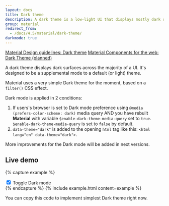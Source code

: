 ```yaml
---
layout: docs
title: Dark theme
description: A dark theme is a low-light UI that displays mostly dark surfaces.
group: material
redirect_from:
  - /docs/4.5/material/dark-theme/
darkmode: true
---
```


<div class="list-group my-2 my-lg-5">
  <a href="https://material.io/design/color/dark-theme.html" rel="external nofollow noopener" target="_blank" class="list-group-item list-group-item-action d-flex font-weight-bold">
    <span class="list-group-item-icon lgi-icon-md"></span>
    Material Design guidelines: Dark theme</a>
  <a href="#" target="_blank" class="list-group-item disabled d-flex font-weight-bold">
    <span class="list-group-item-icon lgi-icon-mdc"></span>
    Material Components for the web: Dark Theme (planned)</a>
</div>

A dark theme displays dark surfaces across the majority of a UI. It's designed to be a supplemental mode to a default (or light) theme.

Material uses a very simple Dark theme for the moment, based on a `filter()` CSS effect.

Dark mode is applied in 2 conditions:

1. If users's browser is set to Dark mode preference using `@media (prefers-color-scheme: dark)` media query AND you have rebuilt **Material** with variable `$enable-dark-theme-media-query` set to `true`. `$enable-dark-theme-media-query` is set to `false` by default.
2. `data-theme="dark"` is added to the opening `html` tag like this: `<html lang="en" data-theme="dark">`.

More improvements for the Dark mode will be added in next versions.

## Live demo

{% capture example %}
<div class="custom-control custom-switch mx-5">
  <input type="checkbox" class="custom-control-input" id="darkSwitch" checked>
  <label class="custom-control-label" for="darkSwitch">Toggle Dark mode</label>
</div>
<script>
  document.addEventListener("DOMContentLoaded", function(event) {
    const Tag = document.documentElement; /* Get <html> tag */
    const Switch = document.getElementById('darkSwitch');
    Tag.dataset.theme = 'dark';
    Switch.addEventListener('click', () => {
      Switch.checked ? Tag.dataset.theme = 'dark' : Tag.dataset.theme = '';
    })
  })
</script>
{% endcapture %}
{% include example.html content=example %}

You can copy this code to implement simplest Dark theme right now.
